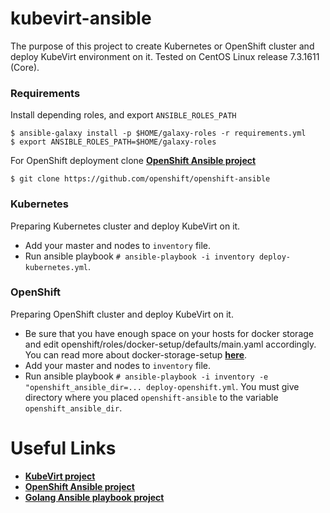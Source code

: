 # kubevirt-ansible
The purpose of this project to create Kubernetes or OpenShift cluster and deploy KubeVirt environment on it.
Tested on CentOS Linux release 7.3.1611 (Core).

### Requirements
Install depending roles, and export `ANSIBLE_ROLES_PATH`
```
$ ansible-galaxy install -p $HOME/galaxy-roles -r requirements.yml
$ export ANSIBLE_ROLES_PATH=$HOME/galaxy-roles
```
For OpenShift deployment clone [**OpenShift Ansible project**](https://github.com/openshift/openshift-ansible)
```
$ git clone https://github.com/openshift/openshift-ansible
```

### Kubernetes
Preparing Kubernetes cluster and deploy KubeVirt on it.
- Add your master and nodes to `inventory` file.
- Run ansible playbook `# ansible-playbook -i inventory deploy-kubernetes.yml`.

### OpenShift
Preparing OpenShift cluster and deploy KubeVirt on it.
- Be sure that you have enough space on your hosts for docker storage and 
edit openshift/roles/docker-setup/defaults/main.yaml accordingly.
You can read more about docker-storage-setup [**here**](https://docs.openshift.org/1.5/install_config/install/host_preparation.html#configuring-docker-storage).
- Add your master and nodes to `inventory` file.
- Run ansible playbook `# ansible-playbook -i inventory -e "openshift_ansible_dir=... deploy-openshift.yml`.
You must give directory where you placed `openshift-ansible` to the variable `openshift_ansible_dir`.

### 
# Useful Links
- [**KubeVirt project**](https://github.com/kubevirt/kubevirt)
- [**OpenShift Ansible project**](https://github.com/openshift/openshift-ansible)
- [**Golang Ansible playbook project**](https://github.com/jlund/ansible-go)
